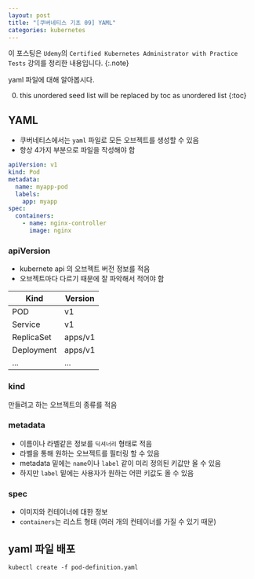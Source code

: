 ```yaml
---
layout: post
title: "[쿠버네티스 기초 09] YAML"
categories: kubernetes
---
```


이 포스팅은 `Udemy`의 `Certified Kubernetes Administrator with Practice Tests` 강의를 정리한 내용입니다.
{:.note}

yaml 파일에 대해 알아봅시다.

0. this unordered seed list will be replaced by toc as unordered list
{:toc}

## YAML

- 쿠버네티스에서는 `yaml` 파일로 모든 오브젝트를 생성할 수 있음
- 항상 4가지 부분으로 파일을 작성해야 함

```yaml
apiVersion: v1
kind: Pod
metadata:
  name: myapp-pod
  labels:
    app: myapp
spec:
  containers:
    - name: nginx-controller
      image: nginx
```

### apiVersion

- kubernete api 의 오브젝트 버전 정보를 적음
- 오브젝트마다 다르기 때문에 잘 파악해서 적어야 함

Kind|Version
----|-------
POD|v1
Service|v1
ReplicaSet|apps/v1
Deployment|apps/v1
...|...

### kind

만들려고 하는 오브젝트의 종류를 적음


### metadata

- 이름이나 라벨같은 정보를 `딕셔너리` 형태로 적음
- 라벨을 통해 원하는 오브젝트를 필터링 할 수 있음
- metadata 밑에는 `name`이나 `label` 같이 미리 정의된 키값만 올 수 있음
- 하지만 `label` 밑에는 사용자가 원하는 어떤 키값도 올 수 있음

### spec

- 이미지와 컨테이너에 대한 정보
- `containers`는 리스트 형태 (여러 개의 컨테이너를 가질 수 있기 때문)

## yaml 파일 배포

```
kubectl create -f pod-definition.yaml
```

